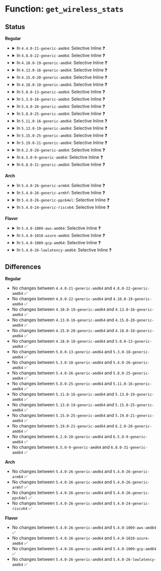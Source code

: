 # Function: <code>get_wireless_stats</code>

## Status
<b>Regular</b>
<ul>
<li>
<details>
<summary>In <code>4.4.0-21-generic-amd64</code>: Selective Inline ❓</summary>

```c
struct iw_statistics * get_wireless_stats(struct net_device * dev)
```

```json
{
  "name": "get_wireless_stats",
  "collision_type": "Unique Global",
  "inline_type": "Selective",
  "funcs": [
    {
      "addr": 18446744071587276096,
      "name": "get_wireless_stats",
      "external": true,
      "loc": "net/wireless/wext-core.c:639",
      "file": "net/wireless/wext-core.c",
      "inline": "not declared, inlined",
      "caller_inline": [],
      "caller_func": [
        "net/wireless/wext-core.c:iw_handler_get_iwstats"
      ]
    }
  ],
  "symbols": [
    {
      "addr": 18446744071587276096,
      "name": "get_wireless_stats",
      "section": ".text",
      "bind": "STB_GLOBAL",
      "size": 79
    }
  ]
}
```
</details>
</li>
<li>
<details>
<summary>In <code>4.8.0-22-generic-amd64</code>: Selective Inline ❓</summary>

```c
struct iw_statistics * get_wireless_stats(struct net_device * dev)
```

```json
{
  "name": "get_wireless_stats",
  "collision_type": "Unique Global",
  "inline_type": "Selective",
  "funcs": [
    {
      "addr": 18446744071587741856,
      "name": "get_wireless_stats",
      "external": true,
      "loc": "net/wireless/wext-core.c:642",
      "file": "net/wireless/wext-core.c",
      "inline": "not declared, inlined",
      "caller_inline": [],
      "caller_func": [
        "net/wireless/wext-core.c:iw_handler_get_iwstats"
      ]
    }
  ],
  "symbols": [
    {
      "addr": 18446744071587741856,
      "name": "get_wireless_stats",
      "section": ".text",
      "bind": "STB_GLOBAL",
      "size": 79
    }
  ]
}
```
</details>
</li>
<li>
<details>
<summary>In <code>4.10.0-19-generic-amd64</code>: Selective Inline ❓</summary>

```c
struct iw_statistics * get_wireless_stats(struct net_device * dev)
```

```json
{
  "name": "get_wireless_stats",
  "collision_type": "Unique Global",
  "inline_type": "Selective",
  "funcs": [
    {
      "addr": 18446744071587957088,
      "name": "get_wireless_stats",
      "external": true,
      "loc": "net/wireless/wext-core.c:642",
      "file": "net/wireless/wext-core.c",
      "inline": "not declared, inlined",
      "caller_inline": [],
      "caller_func": [
        "net/wireless/wext-core.c:iw_handler_get_iwstats"
      ]
    }
  ],
  "symbols": [
    {
      "addr": 18446744071587957088,
      "name": "get_wireless_stats",
      "section": ".text",
      "bind": "STB_GLOBAL",
      "size": 79
    }
  ]
}
```
</details>
</li>
<li>
<details>
<summary>In <code>4.13.0-16-generic-amd64</code>: Selective Inline ❓</summary>

```c
struct iw_statistics * get_wireless_stats(struct net_device * dev)
```

```json
{
  "name": "get_wireless_stats",
  "collision_type": "Unique Global",
  "inline_type": "Selective",
  "funcs": [
    {
      "addr": 18446744071588115168,
      "name": "get_wireless_stats",
      "external": true,
      "loc": "net/wireless/wext-core.c:642",
      "file": "net/wireless/wext-core.c",
      "inline": "not declared, inlined",
      "caller_inline": [],
      "caller_func": [
        "net/wireless/wext-core.c:iw_handler_get_iwstats"
      ]
    }
  ],
  "symbols": [
    {
      "addr": 18446744071588115168,
      "name": "get_wireless_stats",
      "section": ".text",
      "bind": "STB_GLOBAL",
      "size": 79
    }
  ]
}
```
</details>
</li>
<li>
<details>
<summary>In <code>4.15.0-20-generic-amd64</code>: Selective Inline ❓</summary>

```c
struct iw_statistics * get_wireless_stats(struct net_device * dev)
```

```json
{
  "name": "get_wireless_stats",
  "collision_type": "Unique Global",
  "inline_type": "Selective",
  "funcs": [
    {
      "addr": 18446744071588662960,
      "name": "get_wireless_stats",
      "external": true,
      "loc": "net/wireless/wext-core.c:642",
      "file": "net/wireless/wext-core.c",
      "inline": "not declared, inlined",
      "caller_inline": [],
      "caller_func": [
        "net/wireless/wext-core.c:iw_handler_get_iwstats"
      ]
    }
  ],
  "symbols": [
    {
      "addr": 18446744071588662960,
      "name": "get_wireless_stats",
      "section": ".text",
      "bind": "STB_GLOBAL",
      "size": 82
    }
  ]
}
```
</details>
</li>
<li>
<details>
<summary>In <code>4.18.0-10-generic-amd64</code>: Selective Inline ❓</summary>

```c
struct iw_statistics * get_wireless_stats(struct net_device * dev)
```

```json
{
  "name": "get_wireless_stats",
  "collision_type": "Unique Global",
  "inline_type": "Selective",
  "funcs": [
    {
      "addr": 18446744071589029568,
      "name": "get_wireless_stats",
      "external": true,
      "loc": "net/wireless/wext-core.c:640",
      "file": "net/wireless/wext-core.c",
      "inline": "not declared, inlined",
      "caller_inline": [],
      "caller_func": [
        "net/wireless/wext-core.c:iw_handler_get_iwstats"
      ]
    }
  ],
  "symbols": [
    {
      "addr": 18446744071589029568,
      "name": "get_wireless_stats",
      "section": ".text",
      "bind": "STB_GLOBAL",
      "size": 91
    }
  ]
}
```
</details>
</li>
<li>
<details>
<summary>In <code>5.0.0-13-generic-amd64</code>: Selective Inline ❓</summary>

```c
struct iw_statistics * get_wireless_stats(struct net_device * dev)
```

```json
{
  "name": "get_wireless_stats",
  "collision_type": "Unique Global",
  "inline_type": "Selective",
  "funcs": [
    {
      "addr": 18446744071589255552,
      "name": "get_wireless_stats",
      "external": true,
      "loc": "net/wireless/wext-core.c:640",
      "file": "net/wireless/wext-core.c",
      "inline": "not declared, inlined",
      "caller_inline": [],
      "caller_func": [
        "net/wireless/wext-core.c:iw_handler_get_iwstats"
      ]
    }
  ],
  "symbols": [
    {
      "addr": 18446744071589255552,
      "name": "get_wireless_stats",
      "section": ".text",
      "bind": "STB_GLOBAL",
      "size": 87
    }
  ]
}
```
</details>
</li>
<li>
<details>
<summary>In <code>5.3.0-18-generic-amd64</code>: Selective Inline ❓</summary>

```c
struct iw_statistics * get_wireless_stats(struct net_device * dev)
```

```json
{
  "name": "get_wireless_stats",
  "collision_type": "Unique Global",
  "inline_type": "Selective",
  "funcs": [
    {
      "addr": 18446744071589710592,
      "name": "get_wireless_stats",
      "external": true,
      "loc": "net/wireless/wext-core.c:640",
      "file": "net/wireless/wext-core.c",
      "inline": "not declared, inlined",
      "caller_inline": [],
      "caller_func": [
        "net/wireless/wext-core.c:iw_handler_get_iwstats"
      ]
    }
  ],
  "symbols": [
    {
      "addr": 18446744071589710592,
      "name": "get_wireless_stats",
      "section": ".text",
      "bind": "STB_GLOBAL",
      "size": 87
    }
  ]
}
```
</details>
</li>
<li>
<details>
<summary>In <code>5.4.0-26-generic-amd64</code>: Selective Inline ❓</summary>

```c
struct iw_statistics * get_wireless_stats(struct net_device * dev)
```

```json
{
  "name": "get_wireless_stats",
  "collision_type": "Unique Global",
  "inline_type": "Selective",
  "funcs": [
    {
      "addr": 18446744071589934976,
      "name": "get_wireless_stats",
      "external": true,
      "loc": "net/wireless/wext-core.c:640",
      "file": "net/wireless/wext-core.c",
      "inline": "not declared, inlined",
      "caller_inline": [],
      "caller_func": [
        "net/wireless/wext-core.c:iw_handler_get_iwstats"
      ]
    }
  ],
  "symbols": [
    {
      "addr": 18446744071589934976,
      "name": "get_wireless_stats",
      "section": ".text",
      "bind": "STB_GLOBAL",
      "size": 87
    }
  ]
}
```
</details>
</li>
<li>
<details>
<summary>In <code>5.8.0-25-generic-amd64</code>: Selective Inline ❓</summary>

```c
struct iw_statistics * get_wireless_stats(struct net_device * dev)
```

```json
{
  "name": "get_wireless_stats",
  "collision_type": "Unique Global",
  "inline_type": "Selective",
  "funcs": [
    {
      "addr": 18446744071590964240,
      "name": "get_wireless_stats",
      "external": true,
      "loc": "net/wireless/wext-core.c:640",
      "file": "net/wireless/wext-core.c",
      "inline": "not declared, inlined",
      "caller_inline": [],
      "caller_func": [
        "net/wireless/wext-core.c:iw_handler_get_iwstats",
        "net/wireless/wext-proc.c:wireless_seq_printf_stats"
      ]
    }
  ],
  "symbols": [
    {
      "addr": 18446744071590964240,
      "name": "get_wireless_stats",
      "section": ".text",
      "bind": "STB_GLOBAL",
      "size": 87
    }
  ]
}
```
</details>
</li>
<li>
<details>
<summary>In <code>5.11.0-16-generic-amd64</code>: Selective Inline ❓</summary>

```c
struct iw_statistics * get_wireless_stats(struct net_device * dev)
```

```json
{
  "name": "get_wireless_stats",
  "collision_type": "Unique Global",
  "inline_type": "Selective",
  "funcs": [
    {
      "addr": 18446744071591028928,
      "name": "get_wireless_stats",
      "external": true,
      "loc": "net/wireless/wext-core.c:640",
      "file": "net/wireless/wext-core.c",
      "inline": "not declared, inlined",
      "caller_inline": [],
      "caller_func": [
        "net/wireless/wext-core.c:iw_handler_get_iwstats",
        "net/wireless/wext-proc.c:wireless_seq_printf_stats"
      ]
    }
  ],
  "symbols": [
    {
      "addr": 18446744071591028928,
      "name": "get_wireless_stats",
      "section": ".text",
      "bind": "STB_GLOBAL",
      "size": 87
    }
  ]
}
```
</details>
</li>
<li>
<details>
<summary>In <code>5.13.0-19-generic-amd64</code>: Selective Inline ❓</summary>

```c
struct iw_statistics * get_wireless_stats(struct net_device * dev)
```

```json
{
  "name": "get_wireless_stats",
  "collision_type": "Unique Global",
  "inline_type": "Selective",
  "funcs": [
    {
      "addr": 18446744071590959520,
      "name": "get_wireless_stats",
      "external": true,
      "loc": "net/wireless/wext-core.c:640",
      "file": "net/wireless/wext-core.c",
      "inline": "not declared, inlined",
      "caller_inline": [],
      "caller_func": [
        "net/wireless/wext-core.c:iw_handler_get_iwstats"
      ]
    }
  ],
  "symbols": [
    {
      "addr": 18446744071590959520,
      "name": "get_wireless_stats",
      "section": ".text",
      "bind": "STB_GLOBAL",
      "size": 87
    }
  ]
}
```
</details>
</li>
<li>
<details>
<summary>In <code>5.15.0-25-generic-amd64</code>: Selective Inline ❓</summary>

```c
struct iw_statistics * get_wireless_stats(struct net_device * dev)
```

```json
{
  "name": "get_wireless_stats",
  "collision_type": "Unique Global",
  "inline_type": "Selective",
  "funcs": [
    {
      "addr": 18446744071591796240,
      "name": "get_wireless_stats",
      "external": true,
      "loc": "net/wireless/wext-core.c:640",
      "file": "net/wireless/wext-core.c",
      "inline": "not declared, inlined",
      "caller_inline": [],
      "caller_func": [
        "net/wireless/wext-core.c:iw_handler_get_iwstats"
      ]
    }
  ],
  "symbols": [
    {
      "addr": 18446744071591796240,
      "name": "get_wireless_stats",
      "section": ".text",
      "bind": "STB_GLOBAL",
      "size": 87
    }
  ]
}
```
</details>
</li>
<li>
<details>
<summary>In <code>5.19.0-21-generic-amd64</code>: Selective Inline ❓</summary>

```c
struct iw_statistics * get_wireless_stats(struct net_device * dev)
```

```json
{
  "name": "get_wireless_stats",
  "collision_type": "Unique Global",
  "inline_type": "Selective",
  "funcs": [
    {
      "addr": 18446744071593506448,
      "name": "get_wireless_stats",
      "external": true,
      "loc": "net/wireless/wext-core.c:640",
      "file": "net/wireless/wext-core.c",
      "inline": "not declared, inlined",
      "caller_inline": [],
      "caller_func": [
        "net/wireless/wext-core.c:iw_handler_get_iwstats"
      ]
    }
  ],
  "symbols": [
    {
      "addr": 18446744071593506448,
      "name": "get_wireless_stats",
      "section": ".text",
      "bind": "STB_GLOBAL",
      "size": 103
    }
  ]
}
```
</details>
</li>
<li>
<details>
<summary>In <code>6.2.0-20-generic-amd64</code>: Selective Inline ❓</summary>

```c
struct iw_statistics * get_wireless_stats(struct net_device * dev)
```

```json
{
  "name": "get_wireless_stats",
  "collision_type": "Unique Global",
  "inline_type": "Selective",
  "funcs": [
    {
      "addr": 18446744071595425008,
      "name": "get_wireless_stats",
      "external": true,
      "loc": "net/wireless/wext-core.c:643",
      "file": "net/wireless/wext-core.c",
      "inline": "not declared, inlined",
      "caller_inline": [],
      "caller_func": [
        "net/wireless/wext-core.c:iw_handler_get_iwstats"
      ]
    }
  ],
  "symbols": [
    {
      "addr": 18446744071595425008,
      "name": "get_wireless_stats",
      "section": ".text",
      "bind": "STB_GLOBAL",
      "size": 103
    }
  ]
}
```
</details>
</li>
<li>
<details>
<summary>In <code>6.5.0-9-generic-amd64</code>: Selective Inline ❓</summary>

```c
struct iw_statistics * get_wireless_stats(struct net_device * dev)
```

```json
{
  "name": "get_wireless_stats",
  "collision_type": "Unique Global",
  "inline_type": "Selective",
  "funcs": [
    {
      "addr": 18446744071595931536,
      "name": "get_wireless_stats",
      "external": true,
      "loc": "net/wireless/wext-core.c:651",
      "file": "net/wireless/wext-core.c",
      "inline": "not declared, inlined",
      "caller_inline": [],
      "caller_func": [
        "net/wireless/wext-core.c:iw_handler_get_iwstats"
      ]
    }
  ],
  "symbols": [
    {
      "addr": 18446744071595931536,
      "name": "get_wireless_stats",
      "section": ".text",
      "bind": "STB_GLOBAL",
      "size": 143
    }
  ]
}
```
</details>
</li>
<li>
<details>
<summary>In <code>6.8.0-31-generic-amd64</code>: Selective Inline ❓</summary>

```c
struct iw_statistics * get_wireless_stats(struct net_device * dev)
```

```json
{
  "name": "get_wireless_stats",
  "collision_type": "Unique Global",
  "inline_type": "Selective",
  "funcs": [
    {
      "addr": 18446744071596792848,
      "name": "get_wireless_stats",
      "external": true,
      "loc": "net/wireless/wext-core.c:651",
      "file": "net/wireless/wext-core.c",
      "inline": "not declared, inlined",
      "caller_inline": [],
      "caller_func": [
        "net/wireless/wext-core.c:iw_handler_get_iwstats"
      ]
    }
  ],
  "symbols": [
    {
      "addr": 18446744071596792848,
      "name": "get_wireless_stats",
      "section": ".text",
      "bind": "STB_GLOBAL",
      "size": 143
    }
  ]
}
```
</details>
</li>
</ul>
<b>Arch</b>
<ul>
<li>
<details>
<summary>In <code>5.4.0-26-generic-arm64</code>: Selective Inline ❓</summary>

```c
struct iw_statistics * get_wireless_stats(struct net_device * dev)
```

```json
{
  "name": "get_wireless_stats",
  "collision_type": "Unique Global",
  "inline_type": "Selective",
  "funcs": [
    {
      "addr": 18446603336503662960,
      "name": "get_wireless_stats",
      "external": true,
      "loc": "net/wireless/wext-core.c:640",
      "file": "net/wireless/wext-core.c",
      "inline": "not declared, inlined",
      "caller_inline": [],
      "caller_func": [
        "net/wireless/wext-core.c:iw_handler_get_iwstats"
      ]
    }
  ],
  "symbols": [
    {
      "addr": 18446603336503662960,
      "name": "get_wireless_stats",
      "section": ".text",
      "bind": "STB_GLOBAL",
      "size": 100
    }
  ]
}
```
</details>
</li>
<li>
<details>
<summary>In <code>5.4.0-26-generic-armhf</code>: Selective Inline ❓</summary>

```c
struct iw_statistics * get_wireless_stats(struct net_device * dev)
```

```json
{
  "name": "get_wireless_stats",
  "collision_type": "Unique Global",
  "inline_type": "Selective",
  "funcs": [
    {
      "addr": 3236302048,
      "name": "get_wireless_stats",
      "external": true,
      "loc": "net/wireless/wext-core.c:640",
      "file": "net/wireless/wext-core.c",
      "inline": "not declared, inlined",
      "caller_inline": [],
      "caller_func": [
        "net/wireless/wext-core.c:iw_handler_get_iwstats"
      ]
    }
  ],
  "symbols": [
    {
      "addr": 3236302048,
      "name": "get_wireless_stats",
      "section": ".text",
      "bind": "STB_GLOBAL",
      "size": 124
    }
  ]
}
```
</details>
</li>
<li>
<details>
<summary>In <code>5.4.0-26-generic-ppc64el</code>: Selective Inline ❓</summary>

```c
struct iw_statistics * get_wireless_stats(struct net_device * dev)
```

```json
{
  "name": "get_wireless_stats",
  "collision_type": "Unique Global",
  "inline_type": "Selective",
  "funcs": [
    {
      "addr": 13835058055297486048,
      "name": "get_wireless_stats",
      "external": true,
      "loc": "net/wireless/wext-core.c:640",
      "file": "net/wireless/wext-core.c",
      "inline": "not declared, inlined",
      "caller_inline": [],
      "caller_func": [
        "net/wireless/wext-core.c:iw_handler_get_iwstats"
      ]
    }
  ],
  "symbols": [
    {
      "addr": 13835058055297486048,
      "name": "get_wireless_stats",
      "section": ".text",
      "bind": "STB_GLOBAL",
      "size": 192
    }
  ]
}
```
</details>
</li>
<li>
<details>
<summary>In <code>5.4.0-24-generic-riscv64</code>: Selective Inline ❓</summary>

```c
struct iw_statistics * get_wireless_stats(struct net_device * dev)
```

```json
{
  "name": "get_wireless_stats",
  "collision_type": "Unique Global",
  "inline_type": "Selective",
  "funcs": [
    {
      "addr": 18446743936279602204,
      "name": "get_wireless_stats",
      "external": true,
      "loc": "net/wireless/wext-core.c:640",
      "file": "net/wireless/wext-core.c",
      "inline": "not declared, inlined",
      "caller_inline": [],
      "caller_func": [
        "net/wireless/wext-core.c:iw_handler_get_iwstats"
      ]
    }
  ],
  "symbols": [
    {
      "addr": 18446743936279602204,
      "name": "get_wireless_stats",
      "section": ".text",
      "bind": "STB_GLOBAL",
      "size": 70
    }
  ]
}
```
</details>
</li>
</ul>
<b>Flavor</b>
<ul>
<li>
<details>
<summary>In <code>5.4.0-1009-aws-amd64</code>: Selective Inline ❓</summary>

```c
struct iw_statistics * get_wireless_stats(struct net_device * dev)
```

```json
{
  "name": "get_wireless_stats",
  "collision_type": "Unique Global",
  "inline_type": "Selective",
  "funcs": [
    {
      "addr": 18446744071589539344,
      "name": "get_wireless_stats",
      "external": true,
      "loc": "net/wireless/wext-core.c:640",
      "file": "net/wireless/wext-core.c",
      "inline": "not declared, inlined",
      "caller_inline": [],
      "caller_func": [
        "net/wireless/wext-core.c:iw_handler_get_iwstats"
      ]
    }
  ],
  "symbols": [
    {
      "addr": 18446744071589539344,
      "name": "get_wireless_stats",
      "section": ".text",
      "bind": "STB_GLOBAL",
      "size": 87
    }
  ]
}
```
</details>
</li>
<li>
<details>
<summary>In <code>5.4.0-1010-azure-amd64</code>: Selective Inline ❓</summary>

```c
struct iw_statistics * get_wireless_stats(struct net_device * dev)
```

```json
{
  "name": "get_wireless_stats",
  "collision_type": "Unique Global",
  "inline_type": "Selective",
  "funcs": [
    {
      "addr": 18446744071589262437,
      "name": "get_wireless_stats",
      "external": true,
      "loc": "net/wireless/wext-core.c:640",
      "file": "net/wireless/wext-core.c",
      "inline": "not declared, inlined",
      "caller_inline": [
        "net/wireless/wext-core.c:iw_handler_get_iwstats"
      ],
      "caller_func": []
    }
  ],
  "symbols": [
    {
      "addr": 18446744071589265360,
      "name": "get_wireless_stats",
      "section": ".text",
      "bind": "STB_GLOBAL",
      "size": 60
    }
  ]
}
```
</details>
</li>
<li>
<details>
<summary>In <code>5.4.0-1009-gcp-amd64</code>: Selective Inline ❓</summary>

```c
struct iw_statistics * get_wireless_stats(struct net_device * dev)
```

```json
{
  "name": "get_wireless_stats",
  "collision_type": "Unique Global",
  "inline_type": "Selective",
  "funcs": [
    {
      "addr": 18446744071589980608,
      "name": "get_wireless_stats",
      "external": true,
      "loc": "net/wireless/wext-core.c:640",
      "file": "net/wireless/wext-core.c",
      "inline": "not declared, inlined",
      "caller_inline": [],
      "caller_func": [
        "net/wireless/wext-core.c:iw_handler_get_iwstats"
      ]
    }
  ],
  "symbols": [
    {
      "addr": 18446744071589980608,
      "name": "get_wireless_stats",
      "section": ".text",
      "bind": "STB_GLOBAL",
      "size": 87
    }
  ]
}
```
</details>
</li>
<li>
<details>
<summary>In <code>5.4.0-26-lowlatency-amd64</code>: Selective Inline ❓</summary>

```c
struct iw_statistics * get_wireless_stats(struct net_device * dev)
```

```json
{
  "name": "get_wireless_stats",
  "collision_type": "Unique Global",
  "inline_type": "Selective",
  "funcs": [
    {
      "addr": 18446744071590030272,
      "name": "get_wireless_stats",
      "external": true,
      "loc": "net/wireless/wext-core.c:640",
      "file": "net/wireless/wext-core.c",
      "inline": "not declared, inlined",
      "caller_inline": [],
      "caller_func": [
        "net/wireless/wext-core.c:iw_handler_get_iwstats"
      ]
    }
  ],
  "symbols": [
    {
      "addr": 18446744071590030272,
      "name": "get_wireless_stats",
      "section": ".text",
      "bind": "STB_GLOBAL",
      "size": 87
    }
  ]
}
```
</details>
</li>
</ul>

## Differences
<b>Regular</b>
<ul>
<li>
No changes between <code>4.4.0-21-generic-amd64</code> and <code>4.8.0-22-generic-amd64</code> ✅
</li>
<li>
No changes between <code>4.8.0-22-generic-amd64</code> and <code>4.10.0-19-generic-amd64</code> ✅
</li>
<li>
No changes between <code>4.10.0-19-generic-amd64</code> and <code>4.13.0-16-generic-amd64</code> ✅
</li>
<li>
No changes between <code>4.13.0-16-generic-amd64</code> and <code>4.15.0-20-generic-amd64</code> ✅
</li>
<li>
No changes between <code>4.15.0-20-generic-amd64</code> and <code>4.18.0-10-generic-amd64</code> ✅
</li>
<li>
No changes between <code>4.18.0-10-generic-amd64</code> and <code>5.0.0-13-generic-amd64</code> ✅
</li>
<li>
No changes between <code>5.0.0-13-generic-amd64</code> and <code>5.3.0-18-generic-amd64</code> ✅
</li>
<li>
No changes between <code>5.3.0-18-generic-amd64</code> and <code>5.4.0-26-generic-amd64</code> ✅
</li>
<li>
No changes between <code>5.4.0-26-generic-amd64</code> and <code>5.8.0-25-generic-amd64</code> ✅
</li>
<li>
No changes between <code>5.8.0-25-generic-amd64</code> and <code>5.11.0-16-generic-amd64</code> ✅
</li>
<li>
No changes between <code>5.11.0-16-generic-amd64</code> and <code>5.13.0-19-generic-amd64</code> ✅
</li>
<li>
No changes between <code>5.13.0-19-generic-amd64</code> and <code>5.15.0-25-generic-amd64</code> ✅
</li>
<li>
No changes between <code>5.15.0-25-generic-amd64</code> and <code>5.19.0-21-generic-amd64</code> ✅
</li>
<li>
No changes between <code>5.19.0-21-generic-amd64</code> and <code>6.2.0-20-generic-amd64</code> ✅
</li>
<li>
No changes between <code>6.2.0-20-generic-amd64</code> and <code>6.5.0-9-generic-amd64</code> ✅
</li>
<li>
No changes between <code>6.5.0-9-generic-amd64</code> and <code>6.8.0-31-generic-amd64</code> ✅
</li>
</ul>
<b>Arch</b>
<ul>
<li>
No changes between <code>5.4.0-26-generic-amd64</code> and <code>5.4.0-26-generic-arm64</code> ✅
</li>
<li>
No changes between <code>5.4.0-26-generic-amd64</code> and <code>5.4.0-26-generic-armhf</code> ✅
</li>
<li>
No changes between <code>5.4.0-26-generic-amd64</code> and <code>5.4.0-26-generic-ppc64el</code> ✅
</li>
<li>
No changes between <code>5.4.0-26-generic-amd64</code> and <code>5.4.0-24-generic-riscv64</code> ✅
</li>
</ul>
<b>Flavor</b>
<ul>
<li>
No changes between <code>5.4.0-26-generic-amd64</code> and <code>5.4.0-1009-aws-amd64</code> ✅
</li>
<li>
No changes between <code>5.4.0-26-generic-amd64</code> and <code>5.4.0-1010-azure-amd64</code> ✅
</li>
<li>
No changes between <code>5.4.0-26-generic-amd64</code> and <code>5.4.0-1009-gcp-amd64</code> ✅
</li>
<li>
No changes between <code>5.4.0-26-generic-amd64</code> and <code>5.4.0-26-lowlatency-amd64</code> ✅
</li>
</ul>
